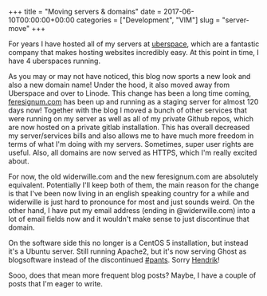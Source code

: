 +++
title = "Moving servers & domains"
date = 2017-06-10T00:00:00+00:00
categories = ["Development", "VIM"]
slug = "server-move"
+++

For years I have hosted all of my servers at [uberspace](https://uberspace.de), which are a fantastic company that makes hosting websites incredibly easy. At this point in time, I have 4 uberspaces running.

As you may or may not have noticed, this blog now sports a new look and also a new domain name! Under the hood, it also moved away from Uberspace and over to Linode. This change has been a long time coming, [feresignum.com](https://feresignum.com/) has been up and running as a staging server for almost 120 days now! Together with the blog I moved a bunch of other services that were running on my server as well as all of my private Github repos, which are now hosted on a private gitlab installation. This has overall decreased my server/services bills and also allows me to have much more freedom in terms of what I'm doing with my servers. Sometimes, super user rights are useful. Also, all domains are now served as HTTPS, which I'm really excited about.

For now, the old widerwille.com and the new feresignum.com are absolutely equivalent. Potentially I'll keep both of them, the main reason for the change is that I've been now living in an english speaking country for a while and widerwille is just hard to pronounce for most and just sounds weird. On the other hand, I have put my email address (ending in @widerwille.com) into a lot of email fields now and it wouldn't make sense to just discontinue that domain.

On the software side this no longer is a CentOS 5 installation, but instead it's a Ubuntu server. Still running Apache2, but it's now serving Ghost as blogsoftware instead of the discontinued [#pants](https://github.com/hmans/pants). Sorry [Hendrik](https://hmans.io)!

Sooo, does that mean more frequent blog posts? Maybe, I have a couple of posts that I'm eager to write.
